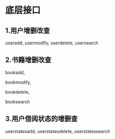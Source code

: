 # 底层接口

## 1.用户增删改查

useradd, usermodify, userdelete, usersearch

## 2.书籍增删改查

bookadd, 

bookmodify,

bookdelete,

booksearch

## 3.用户借阅状态的增删查

userstatesadd, userstatesdelete, userstatessearch

